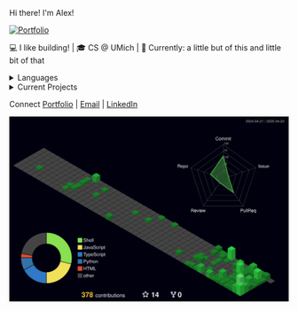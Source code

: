Hi there! I'm Alex! 

[![Portfolio](https://img.shields.io/badge/Portfolio-Visit%20Site-blue)](https://alexsalinas.vercel.app/)

💻 I like building! | 🎓 CS @ UMich | 🔭 Currently: a little but of this and little bit of that

<details>
<summary>Languages</summary>

![C++](https://img.shields.io/badge/C++-00599C?style=flat&logo=cplusplus&logoColor=white)
![Python](https://img.shields.io/badge/Python-3776AB?style=flat&logo=python&logoColor=white)
![Java](https://img.shields.io/badge/Java-007396?style=flat&logo=java&logoColor=white)
![JavaScript](https://img.shields.io/badge/JavaScript-F7DF1E?style=flat&logo=javascript&logoColor=black)
![HTML/CSS](https://img.shields.io/badge/HTML%2FCSS-E34F26?style=flat&logo=html5&logoColor=white)
</details>

<details>
<summary>Current Projects</summary>

- 📖 [MBooking](https://mbooking.me)
- 💻 [VS Code Extension](https://marketplace.visualstudio.com/items?itemName=AlexanderSalinas.terminal-tracker)
- 🌐 [Personal Website](https://alexsalinas.vercel.app/)
</details>

Connect
[Portfolio](https://alexsalinas.vercel.app/) | 
[Email](mailto:alexsali@umich.edu) | 
[LinkedIn](https://www.linkedin.com/in/alexandercsalinas)

![3D Profile](./profile-3d-contrib/profile-night-green.svg)
